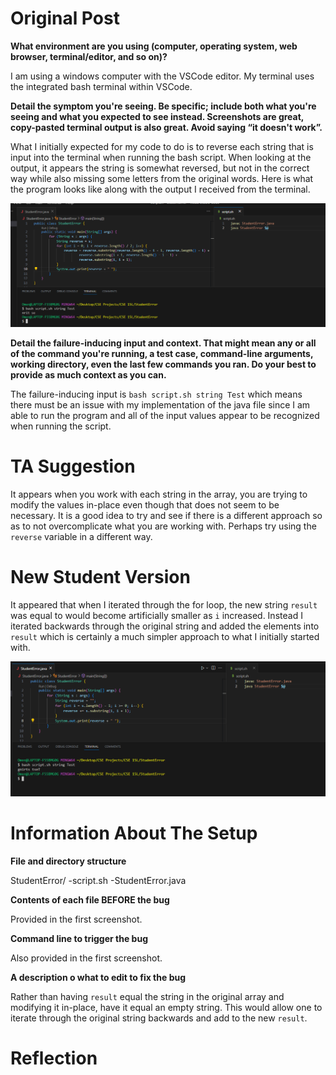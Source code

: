 # Original Post
**What environment are you using (computer, operating system, web browser, terminal/editor, and so on)?**

I am using a windows computer with the VSCode editor. My terminal uses the integrated bash terminal within VSCode.

**Detail the symptom you're seeing. Be specific; include both what you're seeing and what you expected to see instead. Screenshots are great, copy-pasted terminal output is also great. Avoid saying “it doesn't work”.**

What I initially expected for my code to do is to reverse each string that is input into the terminal when running the bash script. When looking at the output, it appears the string is somewhat reversed, but not in the correct way while also missing some letters from the original words. Here is what the program looks like along with the output I received from the terminal.

![Image](StudentError.png)

**Detail the failure-inducing input and context. That might mean any or all of the command you're running, a test case, command-line arguments, working directory, even the last few commands you ran. Do your best to provide as much context as you can.**

The failure-inducing input is `bash script.sh string Test` which means there must be an issue with my implementation of the java file since I am able to run the program and all of the input values appear to be recognized when running the script.

# TA Suggestion

It appears when you work with each string in the array, you are trying to modify the values in-place even though that does not seem to be necessary. It is a good idea to try and see if there is a different approach so as to not overcomplicate what you are working with. Perhaps try using the `reverse` variable in a different way.

# New Student Version

It appeared that when I iterated through the for loop, the new string `result` was equal to would become artificially smaller as `i` increased. Instead I iterated backwards through the original string and added the elements into `result` which is certainly a much simpler approach to what I initially started with.

![Image](StudentFixed.png)

# Information About The Setup

**File and directory structure**

StudentError/
  -script.sh
  -StudentError.java

**Contents of each file BEFORE the bug**

Provided in the first screenshot.

**Command line to trigger the bug**

Also provided in the first screenshot.

**A description o what to edit to fix the bug**

Rather than having `result` equal the string in the original array and modifying it in-place, have it equal an empty string. This would allow one to iterate through the original string backwards and add to the new `result`.

# Reflection

